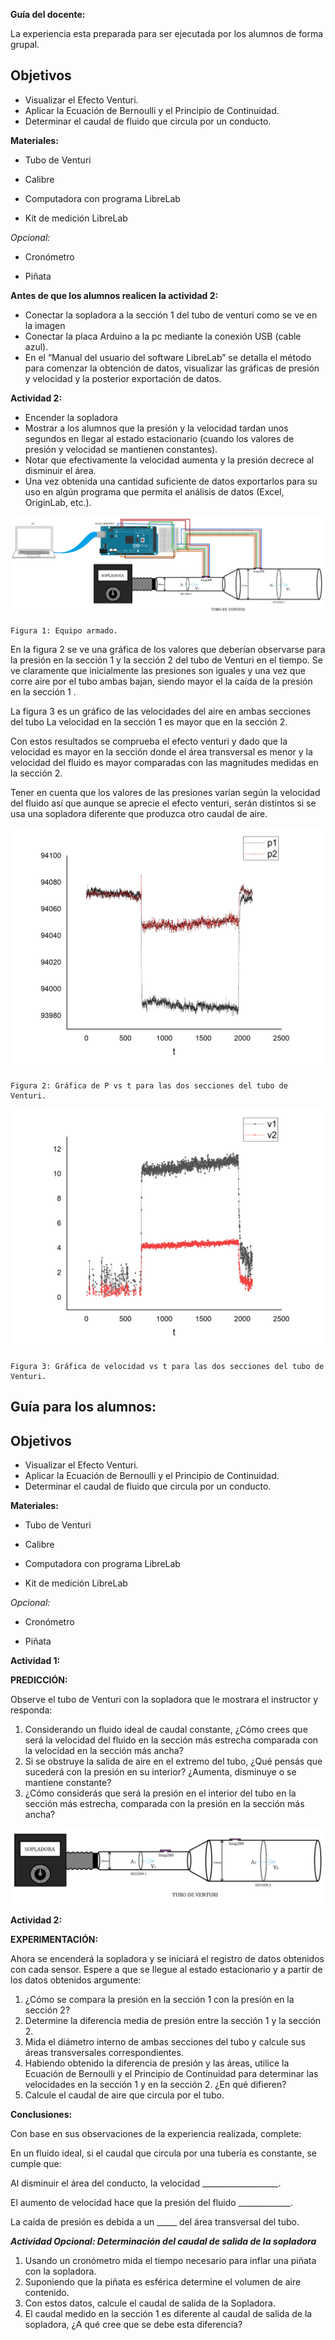 **Guía del docente:**

La experiencia esta preparada para ser ejecutada por los alumnos de forma grupal.


## Objetivos



* Visualizar el Efecto Venturi.
* Aplicar la Ecuación de Bernoulli y el Principio de Continuidad.
* Determinar el caudal de fluido que circula por un conducto.

**Materiales:**

* Tubo de Venturi

* Calibre

* Computadora con programa LibreLab

* Kit de medición LibreLab

_Opcional:_


* Cronómetro


* Piñata

**Antes de que los alumnos realicen la actividad 2:**



* Conectar la sopladora a la sección 1 del tubo de venturi como se ve en la imagen
* Conectar la placa Arduino a la pc mediante la conexión USB (cable azul).
* En el “Manual del usuario del software LibreLab” se detalla el método para comenzar la obtención de datos, visualizar las gráficas de presión y velocidad y la posterior exportación de datos.

**Actividad 2:**



* Encender la sopladora
* Mostrar a los alumnos que la presión y la velocidad tardan unos segundos en llegar al estado estacionario (cuando los valores de presión y velocidad se mantienen constantes).
* Notar que efectivamente la velocidad aumenta y la presión decrece al disminuir el área. 
* Una vez obtenida una cantidad suficiente de datos exportarlos para su uso en algún programa que permita el análisis de datos (Excel, OriginLab, etc.).

    
![alt_text](Venturi-GuiaUniversitaria/image4.png "image_tooltip")



    Figura 1: Equipo armado.


En la figura 2 se ve una gráfica de los valores que deberían observarse para la presión en la sección 1 y la sección 2 del tubo de Venturi en el tiempo. Se ve claramente que inicialmente las presiones son iguales y una vez que corre aire por el tubo ambas bajan, siendo mayor el la caída de la presión en la sección 1 .

La figura 3 es un gráfico de las velocidades del aire en ambas secciones del tubo La velocidad en la sección 1 es mayor que en la sección 2.

Con estos resultados se comprueba el efecto venturi y dado que la velocidad es mayor en la sección donde el área transversal es menor y la velocidad del fluido es mayor comparadas con las magnitudes medidas en la sección 2.

Tener en cuenta que los valores de las presiones varían según la velocidad del fluido así que aunque se aprecie el efecto venturi, serán distintos si se usa una sopladora diferente que produzca otro caudal de aire.


![alt_text](Venturi-GuiaUniversitaria/image3.png "image_tooltip")


	Figura 2: Gráfica de P vs t para las dos secciones del tubo de Venturi.


![alt_text](Venturi-GuiaUniversitaria/image2.png "image_tooltip")


	Figura 3: Gráfica de velocidad vs t para las dos secciones del tubo de Venturi.


    


## Guía para los alumnos:


## Objetivos



* Visualizar el Efecto Venturi.
* Aplicar la Ecuación de Bernoulli y el Principio de Continuidad.
* Determinar el caudal de fluido que circula por un conducto.

**Materiales:**

* Tubo de Venturi

* Calibre

* Computadora con programa LibreLab

* Kit de medición LibreLab

_Opcional:_


* Cronómetro


* Piñata

**Actividad 1:**

**PREDICCIÓN:**

Observe el tubo de Venturi con la sopladora que le mostrara el instructor y responda:



1. Considerando un fluido ideal de caudal constante, ¿Cómo crees que será la velocidad del fluido en la sección más estrecha comparada con la velocidad en la sección más ancha?
2. Si se obstruye la salida de aire en el extremo del tubo, ¿Qué pensás que sucederá con la presión en su interior? ¿Aumenta, disminuye o se mantiene constante?
3. ¿Cómo considerás que será la presión en el interior del tubo en la sección más estrecha, comparada con la presión en la sección más ancha?


![alt_text](Venturi-GuiaUniversitaria/image1.png "image_tooltip")


**Actividad 2:**

**EXPERIMENTACIÓN:**

Ahora se encenderá la sopladora y se iniciará el registro de datos obtenidos con cada sensor. Espere a que se llegue al estado estacionario y a partir de los datos obtenidos argumente:



1. ¿Cómo se compara la presión en la sección 1 con la presión en la sección 2?
2. Determine la diferencia media de presión entre la sección 1 y la sección 2.
3. Mida el diámetro interno de ambas secciones del tubo y calcule sus áreas transversales correspondientes.
4. Habiendo obtenido la diferencia de presión y las áreas, utilice la Ecuación de Bernoulli y el Principio de Continuidad para determinar las velocidades en la sección 1 y en la sección 2. ¿En qué difieren?
5. Calcule el caudal de aire que circula por el tubo.

**Conclusiones:**

Con base en sus observaciones de la experiencia realizada, complete:

En un fluido ideal, si el caudal que circula por una tubería es constante, se cumple que:

Al disminuir el área del conducto, la velocidad  ___________________.

El aumento de velocidad hace que la presión del fluido _____________.

La caída de presión es debida a un _____ del área transversal del tubo.

**_Actividad Opcional: Determinación del caudal de salida de la sopladora_**



1. Usando un cronómetro mida el tiempo necesario para inflar una piñata con la sopladora.
2. Suponiendo que la piñata es esférica determine el volumen de aire contenido.
3. Con estos datos, calcule el caudal de salida de la Sopladora.
4. El caudal medido en la sección 1 es diferente al caudal de salida de la sopladora, ¿A qué cree que se debe esta diferencia?
